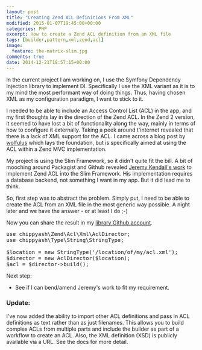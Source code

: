 ```yaml
---
layout: post
title: "Creating Zend ACL Definitions From XML"
modified: 2015-01-07T19:45:00+00:00
categories: PHP
excerpt: How to create a Zend ACL definition from an XML file
tags: [builder,pattern,xml,zend,acl]
image:
  feature: the-matrix-slim.jpg
comments: true
date: 2014-12-21T18:57:15+00:00
---
```


In the current project I am working on, I use the Symfony Dependency Injection
library to implement DI. Specifically I use the XML variant as it is to my mind
the most performant way of doing things. Thus, having chosen XML as my configuration
paradigm, I want to stick to it.

I needed to be able to include an Access Control List (ACL) in the app, and my
first thoughts lay in the direction of the Zend ACL. In the Zend 2 version, it 
seemed to have lost a bit of functionality along the way, mainly in terms of how
to configure it externally.  Taking a peek around t'internet revealed that there
is a lack of XML support for the ACL.  I came across a blog post by [wolfulus](http://wolfulus.wordpress.com/2011/12/26/zend-framework-xml-based-acl-part-1/)
which lays the foundation, but is specifically aimed at using the ACL within a
Zend MVC implementation.

My project is using the Slim Framework, so it didn't quite fit the bill. A bit 
of mooching around Packagist and Github revealed [Jeremy Kendall's work](https://github.com/jeremykendall/slim-auth)
to implement Zend ACL into the Slim Framework. His implementation requires a
database backend, not something I want in my app.  But it did lead me to think.

So, first step was to abstract the problem.  Simply put, I need to be able to
create the ACL from an XML file in the most generic way possible. A night later 
and we have the answer - or at least I do ;-) 

Now you can share the result in
my [library Github account](https://github.com/chippyash/Zend-Acl-Xml-Builder).

<pre>
use chippyash\Zend\Acl\Xml\AclDirector;
use chippyash\Type\String\StringType;

$location = new StringType('/location/of/my/acl.xml');
$director = new AclDirector($location);
$acl = $director->build();
</pre>

Next step:

- See if I can bend/amend Jeremy's work to fit my requirement.

### Update:

I've now added the ability to import other ACL definitions and pass in ACL
definitions as text rather than as just filenames.  This allows you to build
complex ACLs from multiple parts and include the builder as part of a workflow
to create an ACL.  Also, the XML definition (XSD) is publicly available via a
URL.  See the docs for more detail.




